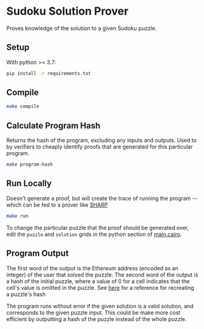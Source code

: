 # Sudoku Solution Prover

Proves knowledge of the solution to a given Sudoku puzzle.

## Setup

With python >= 3.7:

```sh
pip install -r requirements.txt
```

## Compile

```sh
make compile
```

## Calculate Program Hash

Returns the hash of the program, excluding any inputs and outputs. Used to by verifiers to cheaply identify 
proofs that are generated for this particular program.

```sh
make program-hash
```

## Run Locally

Doesn't generate a proof, but will create the trace of running the program -- which can be fed to a prover like
[SHARP](https://www.cairo-lang.org/docs/sharp.html)

```sh
make run
```

To change the particular puzzle that the proof should be generated over, edit the `puzzle` and `solution` grids
in the python section of [main.cairo](./contracts/main.cairo#29).

## Program Output

The first word of the output is the Ethereum address (encoded as an integer) of the user that solved the puzzle.
The second word of the output is a hash of the initial puzzle, where a value of 0 for a cell indicates that the cell's value is
omitted in the puzzle. See [here](https://github.com/starkware-libs/cairo-lang/blob/e8823212248a37cd5bf85bfb4885b89030566696/src/starkware/cairo/common/hash_chain.py)
for a reference for recreating a puzzle's hash

The program runs without error if the given solution is a valid solution, and corresponds to the given puzzle input.
This could be make more cost efficient by outputting a hash of the puzzle instead of the whole puzzle.
